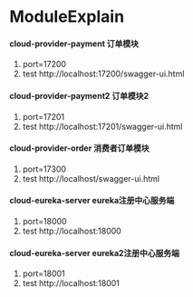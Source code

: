 # ModuleExplain

#### cloud-provider-payment  订单模块  
1. port=17200
2. test http://localhost:17200/swagger-ui.html

#### cloud-provider-payment2  订单模块2 
1. port=17201
2. test http://localhost:17201/swagger-ui.html

#### cloud-provider-order 消费者订单模块
1. port=17300
2. test http://localhost/swagger-ui.html

#### cloud-eureka-server eureka注册中心服务端
1. port=18000
2. test http://localhost:18000

#### cloud-eureka-server eureka2注册中心服务端
1. port=18001
2. test http://localhost:18001
